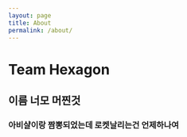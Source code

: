 ```yaml
---
layout: page
title: About
permalink: /about/
---
```


# Team Hexagon

## 이름 너모 머찐것

### 아비샬이랑 짬뽕되었는데 로켓날리는건 언제하나여


